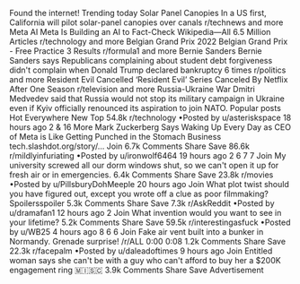Found the internet!
Trending today
Solar Panel Canopies
In a US first, California will pilot solar-panel canopies over canals
r/technews and more
Meta AI
Meta Is Building an AI to Fact-Check Wikipedia—All 6.5 Million Articles
r/technology and more
Belgian Grand Prix
2022 Belgian Grand Prix - Free Practice 3 Results
r/formula1 and more
Bernie Sanders
Bernie Sanders says Republicans complaining about student debt forgiveness didn't complain when Donald Trump declared bankruptcy 6 times
r/politics and more
Resident Evil Cancelled
‘Resident Evil’ Series Canceled By Netflix After One Season
r/television and more
Russia-Ukraine War
Dmitri Medvedev said that Russia would not stop its military campaign in Ukraine even if Kyiv officially renounced its aspiration to join NATO.
Popular posts
Hot
Everywhere
New
Top
54.8k
r/technology
•Posted by
u/asteriskspace
18 hours ago
2
& 16 More
Mark Zuckerberg Says Waking Up Every Day as CEO of Meta is Like Getting Punched in the Stomach
Business
tech.slashdot.org/story/...
Join
6.7k Comments
Share
Save
86.6k
r/mildlyinfuriating
•Posted by
u/ironwolf6464
19 hours ago
2
6
7
7
Join
My university screwed all our dorm windows shut, so we can't open it up for fresh air or in emergencies.
6.4k Comments
Share
Save
23.8k
r/movies
•Posted by
u/PillsburyDohMeeple
20 hours ago
Join
What plot twist should you have figured out, except you wrote off a clue as poor filmmaking?
Spoilersspoiler
5.3k Comments
Share
Save
7.3k
r/AskReddit
•Posted by
u/dramafan1
12 hours ago
2
Join
What invention would you want to see in your lifetime?
5.2k Comments
Share
Save
59.5k
r/interestingasfuck
•Posted by
u/WB25
4 hours ago
8
6
6
Join
Fake air vent built into a bunker in Normandy. Grenade surprise!
/r/ALL
0:00
0:08
1.2k Comments
Share
Save
22.3k
r/facepalm
•Posted by
u/daleadoftimes
9 hours ago
Join
Entitled woman says she can't be with a guy who can't afford to buy her a $200K engagement ring
 🇲​🇮​🇸​🇨​
3.9k Comments
Share
Save
Advertisement